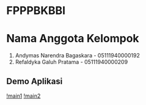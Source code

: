 # FPPPBKBBI
# Nama Anggota Kelompok
1. Andymas Narendra Bagaskara - 05111940000192
2. Refaldyka Galuh Pratama - 05111940000209
## Demo Aplikasi
[!main1](https://github.com/BrokenDoge74702/FPPPBKBBI/blob/main/main1.png)
[!main2](https://github.com/BrokenDoge74702/FPPPBKBBI/blob/main/main2.png)

